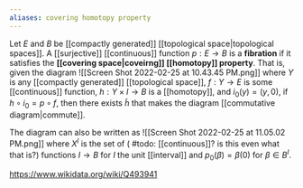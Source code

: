 ```yaml
---
aliases: covering homotopy property
---
```

Let $E$ and $B$ be [[compactly generated]] [[topological space|topological spaces]]. A [[surjective]] [[continuous]] function $p:E\to B$ is a **fibration** if it satisfies the **[[covering space|coveirng]] [[homotopy]] property**. That is, given the diagram ![[Screen Shot 2022-02-25 at 10.43.45 PM.png]] where $Y$ is any [[compactly generated]] [[topological space]], $f:Y\to E$ is some [[continuous]] function, $h:Y\times I\to B$ is a [[homotopy]], and $i_0(y) = (y,0)$, if $h\circ i_0 = p\circ f$, then there exists $\tilde h$ that makes the diagram [[commutative diagram|commute]]. 

The diagram can also be written as ![[Screen Shot 2022-02-25 at 11.05.02 PM.png]] where $X^I$ is the set of ( #todo: [[continuous]]? is this even what that is?) functions $I\to B$ for $I$ the unit [[interval]] and $p_0(\beta) = \beta(0)$ for $\beta\in B^I$.

https://www.wikidata.org/wiki/Q493941